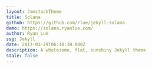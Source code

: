 ```yaml
---
layout: JamstackTheme
title: Solana
github: https://github.com/rlue/jekyll-solana
demo: https://solana.ryanlue.com/
author: Ryan Lue
ssg: Jekyll
date: 2017-03-29T06:10:39.000Z
description: A wholesome, flat, sunshiny Jekyll theme
stale: false
---
```


